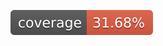 <!-- README.md -->
![Line coverage](https://github.com/DEADzMEAN/test-oop/blob/gh-pages/.github/badges/coverage.svg "Line coverage")
